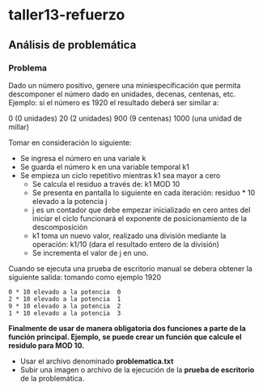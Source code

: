# taller13-refuerzo
## Análisis de problemática

### Problema

Dado un número positivo, genere una miniespecificación que permita descomponer el número dado en unidades, decenas, centenas, etc.
Ejemplo: si el número es 1920 el resultado deberá ser similar a:
>
0 (0 unidades)
20 (2 unidades)
900 (9 centenas)
1000 (una unidad de millar)

Tomar en consideración lo siguiente:

- Se ingresa el número en una variale k
- Se guarda el número k en una variable temporal k1
- Se empieza un ciclo repetitivo mientras k1 sea mayor a cero
	- Se calcula el residuo a través de: k1 MOD 10
 	- Se presenta en pantalla lo siguiente en cada iteración: residuo * 10 elevado a la potencia j
 	- j es un contador que debe empezar inicializado en cero antes del iniciar el ciclo funcionará el exponente de posicionamiento de la descomposición
 	- k1 toma un nuevo valor, realizado una división mediante la operación: k1/10 (dara el resultado entero de la división)
 	- Se incrementa el valor de j en uno.

Cuando se ejecuta una prueba de escritorio manual se debera obtener la siguiente salida: tomando como ejemplo 1920
```
0 * 10 elevado a la potencia  0
2 * 10 elevado a la potencia  1
9 * 10 elevado a la potencia  2
1 * 10 elevado a la potencia  3
```

**Finalmente de usar de manera obligatoria dos funciones a parte de la función principal. Ejemplo, se puede crear un función que calcule el residulo para MOD 10.**

* Usar el archivo denominado **problematica.txt**
* Subir una imagen o archivo de la ejecución de la **prueba de escritorio** de la problemática.